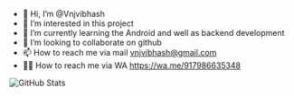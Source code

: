 - 👋 Hi, I’m @Vnjvibhash
- 👀 I’m interested in this project
- 🌱 I’m currently learning the Android and well as backend development
- 💞️ I’m looking to collaborate on github
- 📫 How to reach me via mail vnjvibhash@gmail.com
- 🤳🏻 How to reach me via WA https://wa.me/917986635348

![GitHub Stats](https://github-readme-stats.vercel.app/api?username=Vnjvibhash&theme=radical)

<!---
Vnjvibhash/Vnjvibhash is a ✨ special ✨ repository because its `README.md` (this file) appears on your GitHub profile.
You can click the Preview link to take a look at your changes.
--->
